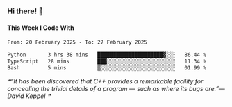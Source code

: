 ### Hi there! 👋

#### This Week I Code With
<!--START_SECTION:waka-->

```txt
From: 20 February 2025 - To: 27 February 2025

Python       3 hrs 38 mins   █████████████████████▓░░░   86.44 %
TypeScript   28 mins         ███░░░░░░░░░░░░░░░░░░░░░░   11.34 %
Bash         5 mins          ▒░░░░░░░░░░░░░░░░░░░░░░░░   01.99 %
```

<!--END_SECTION:waka-->

<!--STARTS_HERE_QUOTE_README-->
<i>❝“It has been discovered that C++ provides a remarkable facility for concealing the trivial details of a program — such as where its bugs are.”— David Keppel   ❞</i>
<!--ENDS_HERE_QUOTE_README-->
